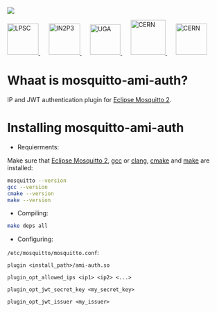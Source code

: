 [![][License img]][License]

<a href="http://lpsc.in2p3.fr/" target="_blank">
	<img src="http://ami.in2p3.fr/docs/images/logo_lpsc.png" alt="LPSC" height="72" />
</a>
&nbsp;&nbsp;&nbsp;&nbsp;
<a href="http://www.in2p3.fr/" target="_blank">
	<img src="http://ami.in2p3.fr/docs/images/logo_in2p3.png" alt="IN2P3" height="72" />
</a>
&nbsp;&nbsp;&nbsp;&nbsp;
<a href="http://www.univ-grenoble-alpes.fr/" target="_blank">
	<img src="http://ami.in2p3.fr/docs/images/logo_uga.png" alt="UGA" height="70" />
</a>
&nbsp;&nbsp;&nbsp;&nbsp;
<a href="http://home.cern/" target="_blank">
	<img src="http://www.cern.ch/ami/images/logo_atlas.png" alt="CERN" height="80" />
</a>
&nbsp;&nbsp;&nbsp;&nbsp;
<a href="http://atlas.cern/" target="_blank">
	<img src="http://ami.in2p3.fr/docs/images/logo_cern.png" alt="CERN" height="72" />
</a>

Whaat is mosquitto-ami-auth?
============================

IP and JWT authentication plugin for [Eclipse Mosquitto 2](https://mosquitto.org/).

Installing mosquitto-ami-auth
=============================

* Requierments:

Make sure that [Eclipse Mosquitto 2](https://mosquitto.org/), [gcc](https://www.gnu.org/software/gcc/) or [clang](https://clang.llvm.org/), [cmake](https://cmake.org/) and [make](https://www.gnu.org/software/make/) are installed:
```bash
mosquitto --version
gcc --version
cmake --version
make --version
```

* Compiling:

```bash
make deps all
```

* Configuring:

`/etc/mosquitto/mosquitto.conf`:
```
plugin <install_path>/ami-auth.so

plugin_opt_allowed_ips <ip1> <ip2> <...>

plugin_opt_jwt_secret_key <my_secret_key>

plugin_opt_jwt_issuer <my_issuer>
```

[License]:http://www.cecill.info/licences/Licence_CeCILL-C_V1-en.txt
[License img]:https://img.shields.io/badge/license-CeCILL--C-blue.svg
